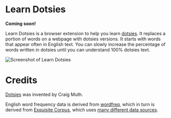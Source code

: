 # Learn Dotsies

**Coming soon!**

Learn Dotsies is a browser extension to help you learn [dotsies](https://dotsies.org/).
It replaces a portion of words on a webpage with dotsies versions. It starts with words that appear often in English text.
You can slowly increase the percentage of words written in dotsies until you can understand 100% dotsies text.

![Screenshot of Learn Dotsies]()

# Credits

[Dotsies](https://dotsies.org/) was invented by Craig Muth.

English word frequency data is derived from [wordfreq](https://github.com/LuminosoInsight/wordfreq), which
in turn is derived from [Exquisite Corpus](https://github.com/LuminosoInsight/exquisite-corpus), which uses
[many different data sources](https://github.com/LuminosoInsight/wordfreq#sources-and-supported-languages).
